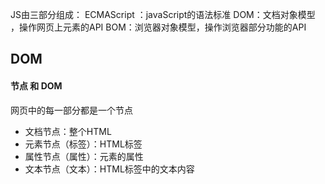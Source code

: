 JS由三部分组成：
ECMAScript ：javaScript的语法标准
DOM：文档对象模型 ，操作网页上元素的API
BOM：浏览器对象模型，操作浏览器部分功能的API

## DOM

#### 节点 和 DOM
网页中的每一部分都是一个节点
- 文档节点：整个HTML
- 元素节点（标签）：HTML标签
- 属性节点（属性）：元素的属性
- 文本节点（文本）：HTML标签中的文本内容